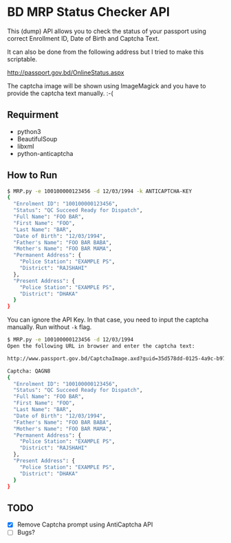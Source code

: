 # BD MRP Status Checker API

This (dump) API allows you to check the status of your passport using correct Enrollment ID, Date of Birth and Captcha Text.

It can also be done from the following address but I tried to make this scriptable.

http://passport.gov.bd/OnlineStatus.aspx

The captcha image will be shown using ImageMagick and you have to provide the captcha text manually. :-(

## Requirment

* python3
* BeautifulSoup
* libxml
* python-anticaptcha

## How to Run

```bash
$ MRP.py -e 100100000123456 -d 12/03/1994 -k ANTICAPTCHA-KEY
{
  "Enrolment ID": "100100000123456",
  "Status": "QC Succeed Ready for Dispatch",
  "Full Name": "FOO BAR",
  "First Name": "FOO",
  "Last Name": "BAR",
  "Date of Birth": "12/03/1994",
  "Father's Name": "FOO BAR BABA",
  "Mother's Name": "FOO BAR MAMA",
  "Permanent Address": {
    "Police Station": "EXAMPLE PS",
    "District": "RAJSHAHI"
  },
  "Present Address": {
    "Police Station": "EXAMPLE PS",
    "District": "DHAKA"
  }
}

```

You can ignore the API Key. In that case, you need to input the captcha manually. Run without `-k` flag.

```bash
$ MRP.py -e 100100000123456 -d 12/03/1994
Open the following URL in browser and enter the captcha text:

http://www.passport.gov.bd/CaptchaImage.axd?guid=35d578dd-0125-4a9c-b972-7d303686e562

Captcha: QAGN8
{
  "Enrolment ID": "100100000123456",
  "Status": "QC Succeed Ready for Dispatch",
  "Full Name": "FOO BAR",
  "First Name": "FOO",
  "Last Name": "BAR",
  "Date of Birth": "12/03/1994",
  "Father's Name": "FOO BAR BABA",
  "Mother's Name": "FOO BAR MAMA",
  "Permanent Address": {
    "Police Station": "EXAMPLE PS",
    "District": "RAJSHAHI"
  },
  "Present Address": {
    "Police Station": "EXAMPLE PS",
    "District": "DHAKA"
  }
}

```

## TODO

- [x] Remove Captcha prompt using AntiCaptcha API
- [ ] Bugs?
